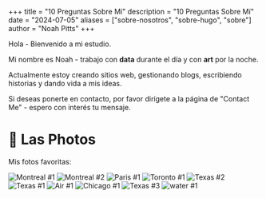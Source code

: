 +++
title = "10 Preguntas Sobre Mí"
description = "10 Preguntas Sobre Mí"
date = "2024-07-05"
aliases = ["sobre-nosotros", "sobre-hugo", "sobre"]
author = "Noah Pitts"
+++

Hola - Bienvenido a mi estudio.

Mi nombre es Noah - trabajo con **data** durante el día y con **art** por la noche.

Actualmente estoy creando sitios web, gestionando blogs, escribiendo historias y dando vida a mis ideas.

Si deseas ponerte en contacto, por favor dirígete a la página de "Contact Me" - espero con interés tu mensaje.

# 📸 Las Photos

Mis fotos favoritas:

![Montreal #1](/images/manofmontreal.jpg) ![Montreal #2](/images/beaverpray.jpg) ![Paris #1](/images/lamaisaonrose.jpg) ![Toronto #1](/images/snakes.jpg)  ![Texas #2](/images/2thumbs.jpg) ![Texas #1](/images/artofthebrick.jpg) ![Air #1](/images/solo_traveler.jpg) ![Chicago #1](/images/chicagoland.jpg) ![Texas #3](/images/houseoflights.jpg) ![water #1](/images/water.jpg)
